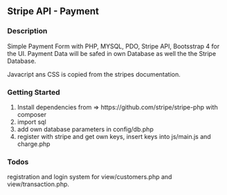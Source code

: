 <h2>Stripe API - Payment</h2>

<h3> Description</h3>
Simple Payment Form with PHP, MYSQL, PDO, Stripe API, Bootsstrap 4 for the UI. Payment Data will be safed in own Database as well the the Stripe Database.

Javacript ans CSS is copied from the stripes documentation.

<h3> Getting Started</h3>
<ol>
<li>Install dependencies from => https://github.com/stripe/stripe-php with composer </li>
<li>import sql </li>
<li>add own database parameters in config/db.php</li>
<li>register with stripe and get own keys, insert keys into js/main.js and charge.php </li>
</ol>

<h3>Todos</h3>
registration and login system for view/customers.php and view/transaction.php. 
